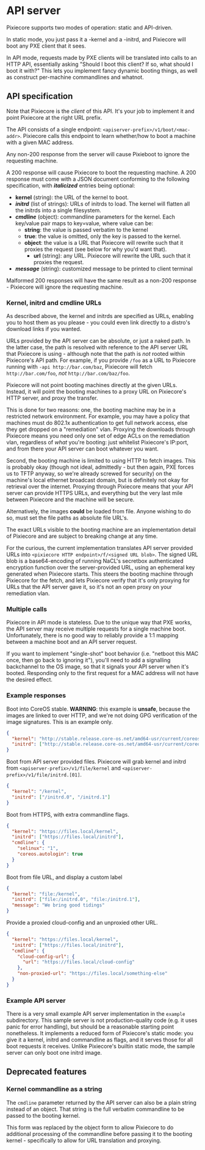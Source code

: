 # API server

Pixiecore supports two modes of operation: static and API-driven.

In static mode, you just pass it a -kernel and a -initrd, and
Pixiecore will boot any PXE client that it sees.

In API mode, requests made by PXE clients will be translated into
calls to an HTTP API, essentially asking "Should I boot this client?
If so, what should I boot it with?" This lets you implement fancy
dynamic booting things, as well as construct per-machine commandlines
and whatnot.

## API specification

Note that Pixiecore is the _client_ of this API. It's your job to
implement it and point Pixiecore at the right URL prefix.

The API consists of a single endpoint:
`<apiserver-prefix>/v1/boot/<mac-addr>`. Pixiecore calls this endpoint
to learn whether/how to boot a machine with a given MAC address.

Any non-200 response from the server will cause Pixieboot to ignore
the requesting machine.

A 200 response will cause Pixiecore to boot the requesting machine. A
200 response must come with a JSON document conforming to the
following specification, with **_italicized_** entries being optional:

- **kernel** (string): the URL of the kernel to boot.
- **_initrd_** (list of strings): URLs of initrds to load. The kernel
  will flatten all the initrds into a single filesystem.
- **_cmdline_** (object): commandline parameters for the kernel. Each
  key/value pair maps to key=value, where value can be:
  - **string**: the value is passed verbatim to the kernel
  - **true**: the value is omitted, only the key is passed to the
    kernel.
  - **object**: the value is a URL that Pixiecore will rewrite such
    that it proxies the request (see below for why you'd want that).
    - **url** (string): any URL. Pixiecore will rewrite the URL such
      that it proxies the request.
- **_message_** (string): customized message to be printed to client terminal

Malformed 200 responses will have the same result as a non-200
response - Pixiecore will ignore the requesting machine.

### Kernel, initrd and cmdline URLs

As described above, the kernel and initrds are specified as URLs,
enabling you to host them as you please - you could even link directly
to a distro's download links if you wanted.

URLs provided by the API server can be absolute, or just a naked
path. In the latter case, the path is resolved with reference to the
API server URL that Pixiecore is using - although note that the path
is _not_ rooted within Pixiecore's API path. For example, if you
provide `/foo` as a URL to Pixiecore running with `-api
http://bar.com/baz`, Pixiecore will fetch `http://bar.com/foo`, _not_
`http://bar.com/baz/foo`.

Pixiecore will not point booting machines directly at the given
URLs. Instead, it will point the booting machines to a proxy URL on
Pixiecore's HTTP server, and proxy the transfer.

This is done for two reasons: one, the booting machine may be in a
restricted network environment. For example, you may have a policy
that machines must do 802.1x authentication to get full network
access, else they get dropped on a "remediation" vlan. Proxying the
downloads through Pixiecore means you need only one set of edge ACLs
on the remediation vlan, regardless of _what_ you're booting: just
whitelist Pixiecore's IP:port, and from there your API server can boot
whatever you want.

Second, the booting machine is limited to using HTTP to fetch
images. This is probably okay (though not ideal, admittedly - but then
again, PXE forces us to TFTP anyway, so we're already screwed for
security) on the machine's local ethernet broadcast domain, but is
definitely not okay for retrieval over the internet. Proxying through
Pixiecore means that your API server can provide HTTPS URLs, and
everything but the very last mile between Pixiecore and the machine
will be secure.

Alternatively, the images **could** be loaded from file. Anyone wishing
to do so, must set the file paths as absolute file URL's.

The exact URLs visible to the booting machine are an implementation
detail of Pixiecore and are subject to breaking change at any
time.

For the curious, the current implementation translates API server
provided URLs into `<pixiecore HTTP endpoint>/f/<signed URL
blob>`. The signed URL blob is a base64-encoding of running NaCL's
secretbox authenticated encryption function over the server-provided
URL, using an ephemeral key generated when Pixiecore starts. This
steers the booting machine through Pixiecore for the fetch, and lets
Pixiecore verify that it's only proxying for URLs that the API server
gave it, so it's not an open proxy on your remediation vlan.

### Multiple calls

Pixiecore in API mode is stateless. Due to the unique way that PXE
works, the API server may receive multiple requests for a single
machine boot. Unfortunately, there is no good way to reliably provide
a 1:1 mapping between a machine boot and an API server request.

If you want to implement "single-shot" boot behavior (i.e. "netboot
this MAC once, then go back to ignoring it"), you'll need to add a
signalling backchannel to the OS image, so that it signals your API
server when it's booted. Responding only to the first request for a
MAC address will not have the desired effect.

### Example responses

Boot into CoreOS stable. **WARNING**: this example is **unsafe**,
because the images are linked to over HTTP, and we're not doing GPG
verification of the image signatures. This is an example only.

```json
{
  "kernel": "http://stable.release.core-os.net/amd64-usr/current/coreos_production_pxe.vmlinuz",
  "initrd": ["http://stable.release.core-os.net/amd64-usr/current/coreos_production_pxe_image.cpio.gz"]
}
```

Boot from API server provided files. Pixiecore will grab kernel and
initrd from `<apiserver-prefix>/v1/file/kernel` and
`<apiserver-prefix>/v1/file/initrd.[01]`.

```json
{
  "kernel": "/kernel",
  "initrd": ["/initrd.0", "/initrd.1"]
}
```

Boot from HTTPS, with extra commandline flags.

```json
{
  "kernel": "https://files.local/kernel",
  "initrd": ["https://files.local/initrd"],
  "cmdline": {
    "selinux": "1",
    "coreos.autologin": true
  }
}
```

Boot from file URL, and display a custom label

```json
{
  "kernel": "file:/kernel",
  "initrd": ["file:/initrd.0", "file:/initrd.1"],
  "message": "We bring good tidings"
}
```

Provide a proxied cloud-config and an unproxied other URL.

```json
{
  "kernel": "https://files.local/kernel",
  "initrd": ["https://files.local/initrd"],
  "cmdline": {
    "cloud-config-url": {
      "url": "https://files.local/cloud-config"
    },
    "non-proxied-url": "https://files.local/something-else"
  }
}
```

### Example API server

There is a very small example API server implementation in the
`example` subdirectory. This sample server is not production-quality
code (e.g. it uses panic for error handling), but should be a
reasonable starting point nonetheless. It implements a reduced form of
Pixiecore's static mode: you give it a kernel, initrd and commandline
as flags, and it serves those for all boot requests it
receives. Unlike Pixiecore's builtin static mode, the sample server
can only boot one initrd image.

## Deprecated features

### Kernel commandline as a string

The `cmdline` parameter returned by the API server can also be a plain
string instead of an object. That string is the full verbatim
commandline to be passed to the booting kernel.

This form was replaced by the object form to allow Pixiecore to do
additional processing of the commandline before passing it to the
booting kernel - specifically to allow for URL translation and
proxying.
